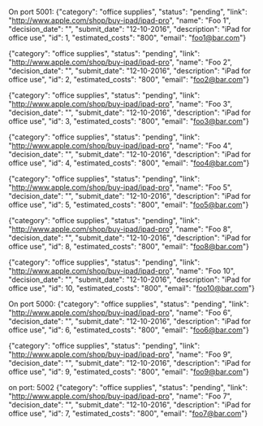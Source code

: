 On port 5001:
{"category": "office supplies", "status": "pending", "link": "http://www.apple.com/shop/buy-ipad/ipad-pro", "name": "Foo 1", "decision_date": "", "submit_date": "12-10-2016", "description": "iPad for office use", "id": 1, "estimated_costs": "800", "email": "foo1@bar.com"}

{"category": "office supplies", "status": "pending", "link": "http://www.apple.com/shop/buy-ipad/ipad-pro", "name": "Foo 2", "decision_date": "", "submit_date": "12-10-2016", "description": "iPad for office use", "id": 2, "estimated_costs": "800", "email": "foo2@bar.com"}

{"category": "office supplies", "status": "pending", "link": "http://www.apple.com/shop/buy-ipad/ipad-pro", "name": "Foo 3", "decision_date": "", "submit_date": "12-10-2016", "description": "iPad for office use", "id": 3, "estimated_costs": "800", "email": "foo3@bar.com"}

{"category": "office supplies", "status": "pending", "link": "http://www.apple.com/shop/buy-ipad/ipad-pro", "name": "Foo 4", "decision_date": "", "submit_date": "12-10-2016", "description": "iPad for office use", "id": 4, "estimated_costs": "800", "email": "foo4@bar.com"}

{"category": "office supplies", "status": "pending", "link": "http://www.apple.com/shop/buy-ipad/ipad-pro", "name": "Foo 5", "decision_date": "", "submit_date": "12-10-2016", "description": "iPad for office use", "id": 5, "estimated_costs": "800", "email": "foo5@bar.com"}

{"category": "office supplies", "status": "pending", "link": "http://www.apple.com/shop/buy-ipad/ipad-pro", "name": "Foo 8", "decision_date": "", "submit_date": "12-10-2016", "description": "iPad for office use", "id": 8, "estimated_costs": "800", "email": "foo8@bar.com"}

{"category": "office supplies", "status": "pending", "link": "http://www.apple.com/shop/buy-ipad/ipad-pro", "name": "Foo 10", "decision_date": "", "submit_date": "12-10-2016", "description": "iPad for office use", "id": 10, "estimated_costs": "800", "email": "foo10@bar.com"}


On port 5000:
{"category": "office supplies", "status": "pending", "link": "http://www.apple.com/shop/buy-ipad/ipad-pro", "name": "Foo 6", "decision_date": "", "submit_date": "12-10-2016", "description": "iPad for office use", "id": 6, "estimated_costs": "800", "email": "foo6@bar.com"}

{"category": "office supplies", "status": "pending", "link": "http://www.apple.com/shop/buy-ipad/ipad-pro", "name": "Foo 9", "decision_date": "", "submit_date": "12-10-2016", "description": "iPad for office use", "id": 9, "estimated_costs": "800", "email": "foo9@bar.com"}


on port: 5002
{"category": "office supplies", "status": "pending", "link": "http://www.apple.com/shop/buy-ipad/ipad-pro", "name": "Foo 7", "decision_date": "", "submit_date": "12-10-2016", "description": "iPad for office use", "id": 7, "estimated_costs": "800", "email": "foo7@bar.com"}

